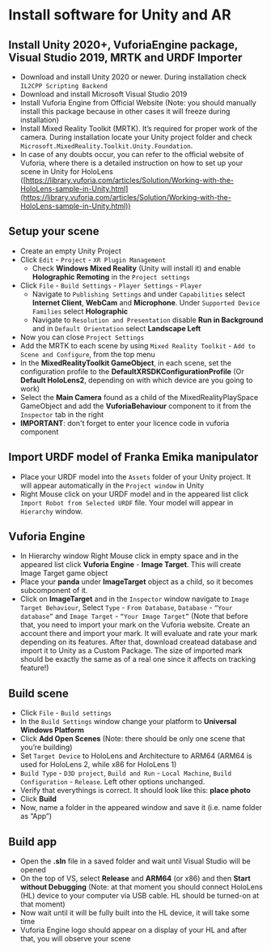 # Install software for Unity and AR
## Install Unity 2020+, VuforiaEngine package, Visual Studio 2019, MRTK and URDF Importer
* Download and install Unity 2020 or newer. During installation check `IL2CPP Scripting Backend`
* Download and install Microsoft Visual Studio 2019
* Install Vuforia Engine from Official Website (Note: you should manually install this package because in other cases it will freeze during installation)
* Install Mixed Reality Toolkit (MRTK). It’s required for proper work of the camera. During installation locate your Unity project folder and check `Microsoft.MixedReality.Toolkit.Unity.Foundation`.
* In case of any doubts occur, you can refer to the official website of Vuforia, where there is a detailed instruction on how to set up your scene in Unity for HoloLens ([https://library.vuforia.com/articles/Solution/Working-with-the-HoloLens-sample-in-Unity.html](https://library.vuforia.com/articles/Solution/Working-with-the-HoloLens-sample-in-Unity.html))
## Setup your scene
* Create an empty Unity Project
* Click `Edit` - `Project` - `XR Plugin Management`
  - Check **Windows Mixed Reality** (Unity will install it) and enable **Holographic Remoting** in the `Project settings`
* Click `File` - `Build Settings` - `Player Settings` - `Player`
  - Navigate to `Publishing Settings` and under `Capabilities` select **Internet Client**, **WebCam** and **Microphone**. Under `Supported Device Families` select **Holographic**
  - Navigate to `Resolution and Presentation` disable **Run in Background** and in `Default Orientation` select **Landscape Left**
* Now you can close `Project Settings`
* Add the MRTK to each scene by using `Mixed Reality Toolkit` - `Add to Scene and Configure`, from the top menu
* In the **MixedRealityToolkit GameObject**, in each scene, set the configuration profile to the **DefaultXRSDKConfigurationProfile** (Or **Default HoloLens2**, depending on with which device are you going to work)
* Select the **Main Camera** found as a child of the MixedRealityPlaySpace GameObject and add the **VuforiaBehaviour** component to it from the `Inspector` tab in the right
* **IMPORTANT**: don't forget to enter your licence code in vuforia component
## Import URDF model of Franka Emika manipulator
* Place your URDF model into the `Assets` folder of your Unity project. It will appear automatically in the `Project window` in Unity
* Right Mouse click on your URDF model and in the appeared list click `Import Robot from Selected URDF` file. Your model will appear in `Hierarchy` window.
## Vuforia Engine
* In Hierarchy window Right Mouse click in empty space and in the appeared list click **Vuforia Engine** - **Image Target**. This will create Image Target game object
* Place your **panda** under **ImageTarget** object as a child, so it becomes subcomponent of it.
* Click on **ImageTarget** and in the `Inspector` window navigate to `Image Target Behaviour`, Select `Type` - `From Database`, `Database` - `“Your database”` and `Image Target` - `“Your Image Target”` (Note that before that, you need to import your mark on the Vuforia website. Create an account there and import your mark. It will evaluate and rate your mark depending on its features. After that, download createad database and import it to Unity as a Custom Package. The size of imported mark should be exactly the same as of a real one since it affects on tracking feature!)
## Build scene
* Click `File` - `Build settings`
* In the `Build Settings` window change your platform to **Universal Windows Platform**
* Click **Add Open Scenes** (Note: there should be only one scene that you’re building)
* Set `Target Device` to HoloLens and Architecture to ARM64 (ARM64 is used for HoloLens 2, while x86 for HoloLens 1)
* `Build Type` - `D3D project`, `Build and Run` - `Local Machine`, `Build Configuration` - `Release`. Left other options unchanged. 
* Verify that everythings is correct. It should look like this: **place photo**
* Click **Build**
* Now, name a folder in the appeared window and save it (i.e. name folder as “App”)
## Build app
* Open the **.sln** file in a saved folder and wait until Visual Studio will be opened
* On the top of VS, select **Release** and **ARM64** (or x86) and then **Start without Debugging** (Note: at that moment you should connect HoloLens (HL) device to your computer via USB cable. HL should be turned-on at that moment)
* Now wait until it will be fully built into the HL device, it will take some time
* Vuforia Engine logo should appear on a display of your HL and after that, you will observe your scene
